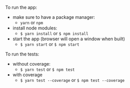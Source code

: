 To run the app:
- make sure to have a package manager:
  - `yarn` or `npm`
- install node modules:
  - `$ yarn install` or `$ npm install`
- start the app (browser will open a window when built)
  - `$ yarn start` or `$ npm start`

To run the tests:
- without coverage:
  - `$ yarn test` or `$ npm test`
- with coverage
  - `$ yarn test --coverage` or `$ npm test --coverage`
